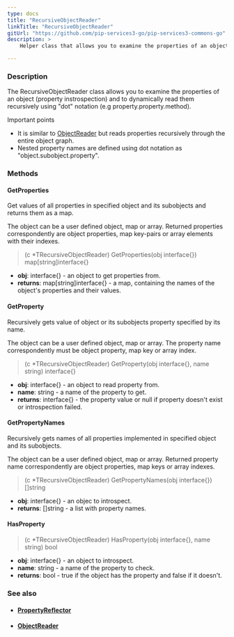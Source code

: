 ```yaml
---
type: docs
title: "RecursiveObjectReader"
linkTitle: "RecursiveObjectReader"
gitUrl: "https://github.com/pip-services3-go/pip-services3-commons-go"
description: >
    Helper class that allows you to examine the properties of an object (property instrospection) and to dynamically read them recursively using "dot" notation.

---
```


### Description

The RecursiveObjectReader class allows you to examine the properties of an object (property instrospection) and to dynamically read them recursively using "dot" notation (e.g property.property.method).


Important points

- It is similar to [ObjectReader](../object_reader) but reads properties recursively through the entire object graph. 
- Nested property names are defined using dot notation as "object.subobject.property".


### Methods

#### GetProperties
Get values of all properties in specified object and its subobjects
and returns them as a map.

The object can be a user defined object, map or array.
Returned properties correspondently are object properties,
map key-pairs or array elements with their indexes.

> (c *TRecursiveObjectReader) GetProperties(obj interface{}) map[string]interface{}

- **obj**: interface{} - an object to get properties from.
- **returns**: map[string]interface{} - a map, containing the names of the object's properties and their values.

#### GetProperty
Recursively gets value of object or its subobjects property specified by its name.
 
The object can be a user defined object, map or array.
The property name correspondently must be object property,
map key or array index.

> (c *TRecursiveObjectReader) GetProperty(obj interface{}, name string) interface{}

- **obj**: interface{} - an object to read property from.
- **name**: string - a name of the property to get.
- **returns**: interface{} - the property value or null if property doesn't exist or introspection failed.

#### GetPropertyNames
Recursively gets names of all properties implemented in specified object and its subobjects.

The object can be a user defined object, map or array.
Returned property name correspondently are object properties,
map keys or array indexes.

> (c *TRecursiveObjectReader) GetPropertyNames(obj interface{}) []string

- **obj**: interface{} - an objec to introspect.
- **returns**: []string - a list with property names.

#### HasProperty

> (c *TRecursiveObjectReader) HasProperty(obj interface{}, name string) bool

- **obj**: interface{} - an object to introspect. 
- **name**: string - a name of the property to check.
- **returns**: bool - true if the object has the property and false if it doesn't.


### See also
- #### [PropertyReflector](../property_reflector)
- #### [ObjectReader](../object_reader)
